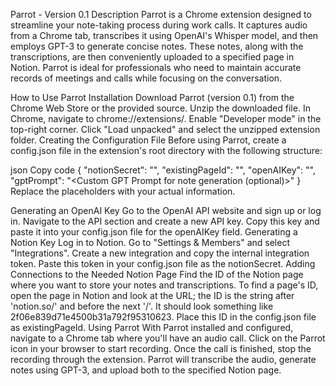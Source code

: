 Parrot - Version 0.1
Description
Parrot is a Chrome extension designed to streamline your note-taking process during work calls. It captures audio from a Chrome tab, transcribes it using OpenAI's Whisper model, and then employs GPT-3 to generate concise notes. These notes, along with the transcriptions, are then conveniently uploaded to a specified page in Notion. Parrot is ideal for professionals who need to maintain accurate records of meetings and calls while focusing on the conversation.

How to Use Parrot
Installation
Download Parrot (version 0.1) from the Chrome Web Store or the provided source.
Unzip the downloaded file.
In Chrome, navigate to chrome://extensions/.
Enable "Developer mode" in the top-right corner.
Click "Load unpacked" and select the unzipped extension folder.
Creating the Configuration File
Before using Parrot, create a config.json file in the extension's root directory with the following structure:

json
Copy code
{
    "notionSecret": "<Your Notion Secret>",
    "existingPageId": "<Notion Page ID where you want to save notes>",
    "openAIKey": "<Your OpenAI API Key>",
    "gptPrompt": "<Custom GPT Prompt for note generation (optional)>"
}
Replace the placeholders with your actual information.

Generating an OpenAI Key
Go to the OpenAI API website and sign up or log in.
Navigate to the API section and create a new API key.
Copy this key and paste it into your config.json file for the openAIKey field.
Generating a Notion Key
Log in to Notion.
Go to "Settings & Members" and select "Integrations".
Create a new integration and copy the internal integration token.
Paste this token in your config.json file as the notionSecret.
Adding Connections to the Needed Notion Page
Find the ID of the Notion page where you want to store your notes and transcriptions.
To find a page's ID, open the page in Notion and look at the URL; the ID is the string after 'notion.so/' and before the next '/'. It should look something like 2f06e839d71e4500b31a792f95310623.
Place this ID in the config.json file as existingPageId.
Using Parrot
With Parrot installed and configured, navigate to a Chrome tab where you'll have an audio call.
Click on the Parrot icon in your browser to start recording.
Once the call is finished, stop the recording through the extension. Parrot will transcribe the audio, generate notes using GPT-3, and upload both to the specified Notion page.
